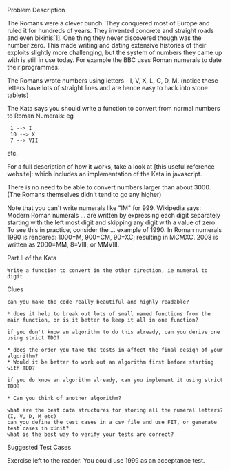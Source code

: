  Problem Description

The Romans were a clever bunch. They conquered most of Europe and ruled it for hundreds of years. They invented concrete and straight roads and even bikinis[1]. One thing they never discovered though was the number zero. This made writing and dating extensive histories of their exploits slightly more challenging, but the system of numbers they came up with is still in use today. For example the BBC uses Roman numerals to date their programmes.

The Romans wrote numbers using letters - I, V, X, L, C, D, M. (notice these letters have lots of straight lines and are hence easy to hack into stone tablets)

The Kata says you should write a function to convert from normal numbers to Roman Numerals: eg

     1 --> I
     10 --> X
     7 --> VII

etc.

For a full description of how it works, take a look at [this useful reference website]: which includes an implementation of the Kata in javascript.

There is no need to be able to convert numbers larger than about 3000. (The Romans themselves didn't tend to go any higher)

Note that you can't write numerals like "IM" for 999. Wikipedia says: Modern Roman numerals ... are written by expressing each digit separately starting with the left most digit and skipping any digit with a value of zero. To see this in practice, consider the ... example of 1990. In Roman numerals 1990 is rendered: 1000=M, 900=CM, 90=XC; resulting in MCMXC. 2008 is written as 2000=MM, 8=VIII; or MMVIII.

Part II of the Kata

    Write a function to convert in the other direction, ie numeral to digit 

Clues

    can you make the code really beautiful and highly readable? 

    * does it help to break out lots of small named functions from the main function, or is it better to keep it all in one function? 

    if you don't know an algorithm to do this already, can you derive one using strict TDD? 

    * does the order you take the tests in affect the final design of your algorithm? 
    * Would it be better to work out an algorithm first before starting with TDD? 

    if you do know an algorithm already, can you implement it using strict TDD? 

    * Can you think of another algorithm? 

    what are the best data structures for storing all the numeral letters? (I, V, D, M etc)
    can you define the test cases in a csv file and use FIT, or generate test cases in xUnit?
    what is the best way to verify your tests are correct? 

Suggested Test Cases

Exercise left to the reader. You could use 1999 as an acceptance test. 
